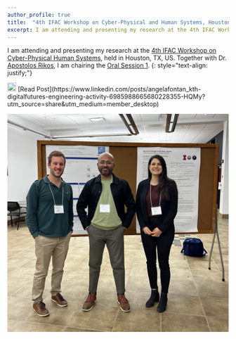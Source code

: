 ```yaml
---
author_profile: true
title:  "4th IFAC Workshop on Cyber-Physical and Human Systems, Houston, TX, US, December 1-2, 2022"
excerpt: I am attending and presenting my research at the 4th IFAC Workshop on Cyber-Physical and Human Systems..
---
```


I am attending and presenting my research at the [4th IFAC Workshop on Cyber-Physical Human Systems](https://www.cphs2022.org/), 
held in Houston, TX, US. Together with Dr. [Apostolos Rikos](https://sites.google.com/view/apostolosrikos/home), I am chairing the [Oral Session 1](https://ifac.papercept.net/conferences/conferences/CPHS22/program/CPHS22_ContentListWeb_1.html#thos11).
{: style="text-align: justify;"}

<img src="https://raw.githubusercontent.com/FortAwesome/Font-Awesome/6.x/svgs/brands/linkedin.svg" width="20" height="20">
[Read Post](https://www.linkedin.com/posts/angelafontan_kth-digitalfutures-engineering-activity-6985988665680228355-HQMy?utm_source=share&utm_medium=member_desktop)

![teamphoto](../assets/2022Illinois.jpg)
